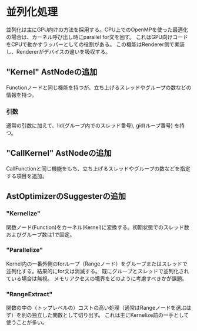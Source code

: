 # 並列化処理
並列化は主にGPU向けの方法を採用する。CPU上でのOpenMPを使った最適化の場合は、カーネル呼び出し時にparallel for文を回す。
これはGPU向けコードをCPUで動かすラッパーとしての役割がある。
この機能はRenderer側で実装し、Rendererがデバイスの違いを吸収する。

## "Kernel" AstNodeの追加
Functionノードと同じ機能を持つが、立ち上げるスレッドやグループの数などの情報を持つ。
### 引数
通常の引数に加えて、lid(グループ内でのスレッド番号), gid(ループ番号) を持つ。

## "CallKernel" AstNodeの追加
CallFunctionと同じ機能をもち、立ち上げるスレッドやグループの数などを指定する項目を追加。


## AstOptimizerのSuggesterの追加
### "Kernelize"
関数ノード(Function)をカーネル(Kernel)に変換する。初期状態でのスレッド数およびグループ数は1で固定。

### "Parallelize"
Kernel内の一番外側のforループ（Rangeノード）をグループまたはスレッドで並列化する。結果的にfor文は消滅する。
既にグループとスレッドで並列化されている場合は無視。
メモリアクセスの境界をどのように考慮すべきかが課題。

### "RangeExtract"
関数の中の（トップレベルの）コストの高い処理（通常はRangeノードを選ぶはず）を別の独立した関数として切り出す。
これは主にKernelize前の一手として使うことが多い。
